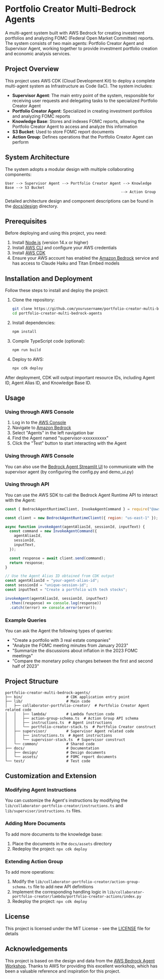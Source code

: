 # Portfolio Creator Multi-Bedrock Agents

A multi-agent system built with AWS Bedrock for creating investment portfolios and analyzing FOMC (Federal Open Market Committee) reports. The system consists of two main agents: Portfolio Creator Agent and Supervisor Agent, working together to provide investment portfolio creation and economic analysis services.

## Project Overview

This project uses AWS CDK (Cloud Development Kit) to deploy a complete multi-agent system as Infrastructure as Code (IaC). The system includes:

- **Supervisor Agent**: The main entry point of the system, responsible for receiving user requests and delegating tasks to the specialized Portfolio Creator Agent
- **Portfolio Creator Agent**: Specialized in creating investment portfolios and analyzing FOMC reports
- **Knowledge Base**: Stores and indexes FOMC reports, allowing the Portfolio Creator Agent to access and analyze this information
- **S3 Bucket**: Used to store FOMC report documents
- **Action Group**: Defines operations that the Portfolio Creator Agent can perform

## System Architecture

The system adopts a modular design with multiple collaborating components:

```
User --> Supervisor Agent --> Portfolio Creator Agent --> Knowledge Base --> S3 Bucket
                                                     --> Action Group
```

Detailed architecture design and component descriptions can be found in the [docs/design](docs/design) directory.

## Prerequisites

Before deploying and using this project, you need:

1. Install [Node.js](https://nodejs.org/) (version 14.x or higher)
2. Install [AWS CLI](https://aws.amazon.com/cli/) and configure your AWS credentials
3. Install [AWS CDK](https://docs.aws.amazon.com/cdk/latest/guide/getting_started.html)
4. Ensure your AWS account has enabled the [Amazon Bedrock](https://aws.amazon.com/bedrock/) service and has access to Claude Haiku and Titan Embed models

## Installation and Deployment

Follow these steps to install and deploy the project:

1. Clone the repository:

   ```bash
   git clone https://github.com/yourusername/portfolio-creator-multi-bedrock-agents.git
   cd portfolio-creator-multi-bedrock-agents
   ```

2. Install dependencies:

   ```bash
   npm install
   ```

3. Compile TypeScript code (optional):

   ```bash
   npm run build
   ```

4. Deploy to AWS:
   ```bash
   npx cdk deploy
   ```

After deployment, CDK will output important resource IDs, including Agent ID, Agent Alias ID, and Knowledge Base ID.

## Usage

### Using through AWS Console

1. Log in to the [AWS Console](https://console.aws.amazon.com/)
2. Navigate to [Amazon Bedrock](https://console.aws.amazon.com/bedrock)
3. Select "Agents" in the left navigation bar
4. Find the Agent named "supervisor-xxxxxxxxxx"
5. Click the "Test" button to start interacting with the Agent

### Using through AWS Console

You can also use the [Bedrock Agent Streamlit UI](https://github.com/awsxuhi/bedrock-agent-streamlit-ui) to communicate with the supervisor agent (by configuring the config.py and demo_ui.py)

### Using through API

You can use the AWS SDK to call the Bedrock Agent Runtime API to interact with the Agent:

```javascript
const { BedrockAgentRuntimeClient, InvokeAgentCommand } = require("@aws-sdk/client-bedrock-agent-runtime");

const client = new BedrockAgentRuntimeClient({ region: "us-east-1" });

async function invokeAgent(agentAliasId, sessionId, inputText) {
  const command = new InvokeAgentCommand({
    agentAliasId,
    sessionId,
    inputText,
  });

  const response = await client.send(command);
  return response;
}

// Use the Agent Alias ID obtained from CDK output
const agentAliasId = "your-agent-alias-id";
const sessionId = "unique-session-id";
const inputText = "Create a portfolio with tech stocks";

invokeAgent(agentAliasId, sessionId, inputText)
  .then((response) => console.log(response))
  .catch((error) => console.error(error));
```

### Example Queries

You can ask the Agent the following types of queries:

- "Create a portfolio with 3 real estate companies"
- "Analyze the FOMC meeting minutes from January 2023"
- "Summarize the discussions about inflation in the 2023 FOMC meetings"
- "Compare the monetary policy changes between the first and second half of 2023"

## Project Structure

```
portfolio-creator-multi-bedrock-agents/
├── bin/                    # CDK application entry point
├── lib/                    # Main code
│   ├── collaborator-portfolio-creator/  # Portfolio Creator Agent related code
│   │   ├── lambda/         # Lambda function code
│   │   ├── action-group-schema.ts  # Action Group API schema
│   │   ├── instructions.ts  # Agent instructions
│   │   └── portfolio-creator-stack.ts  # Portfolio Creator construct
│   ├── supervisor/         # Supervisor Agent related code
│   │   ├── instructions.ts  # Agent instructions
│   │   └── supervisor-stack.ts  # Supervisor construct
│   └── common/             # Shared code
├── docs/                   # Documentation
│   ├── design/             # Design documents
│   └── assets/             # FOMC report documents
└── test/                   # Test code
```

## Customization and Extension

### Modifying Agent Instructions

You can customize the Agent's instructions by modifying the `lib/collaborator-portfolio-creator/instructions.ts` and `lib/supervisor/instructions.ts` files.

### Adding More Documents

To add more documents to the knowledge base:

1. Place the documents in the `docs/assets` directory
2. Redeploy the project: `npx cdk deploy`

### Extending Action Group

To add more operations:

1. Modify the `lib/collaborator-portfolio-creator/action-group-schema.ts` file to add new API definitions
2. Implement the corresponding handling logic in `lib/collaborator-portfolio-creator/lambda/portfolio-creator-actions/index.py`
3. Redeploy the project: `npx cdk deploy`

## License

This project is licensed under the MIT License - see the [LICENSE](LICENSE) file for details

## Acknowledgements

This project is based on the design and data from the [AWS Bedrock Agent Workshop](https://catalog.us-east-1.prod.workshops.aws/workshops/f8a7a3f8-1603-4b10-95cb-0b471db272d8/en-US). Thanks to AWS for providing this excellent workshop, which has been a valuable reference and inspiration for this project.
